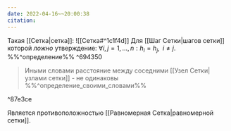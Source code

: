 ```yaml
---
date: 2022-04-16~~20:00:38
citation: 
---
```

Такая [[Сетка|сетка]]:
![[Сетка#^1c1f4d]]
Для [[Шаг Сетки|шагов сетки]] которой *ложно* утверждение: $\forall i, j = 1,...,n: h_i = h_j,\;\;i\neq j$.
%%^определение%% ^694350
> Иными словами расстояние между соседними [[Узел Сетки|узлами сетки]] - не одинаковы
%%^определение_своими_словами%%

^87e3ce

Является противоположностью [[Равномерная Сетка|равномерной сетки]].
